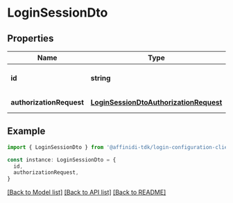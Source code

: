 # LoginSessionDto

## Properties

| Name                     | Type                                                                              | Description                | Notes                  |
| ------------------------ | --------------------------------------------------------------------------------- | -------------------------- | ---------------------- |
| **id**                   | **string**                                                                        | Session primary identifier | [default to undefined] |
| **authorizationRequest** | [**LoginSessionDtoAuthorizationRequest**](LoginSessionDtoAuthorizationRequest.md) |                            | [default to undefined] |

## Example

```typescript
import { LoginSessionDto } from '@affinidi-tdk/login-configuration-client'

const instance: LoginSessionDto = {
  id,
  authorizationRequest,
}
```

[[Back to Model list]](../README.md#documentation-for-models) [[Back to API list]](../README.md#documentation-for-api-endpoints) [[Back to README]](../README.md)
